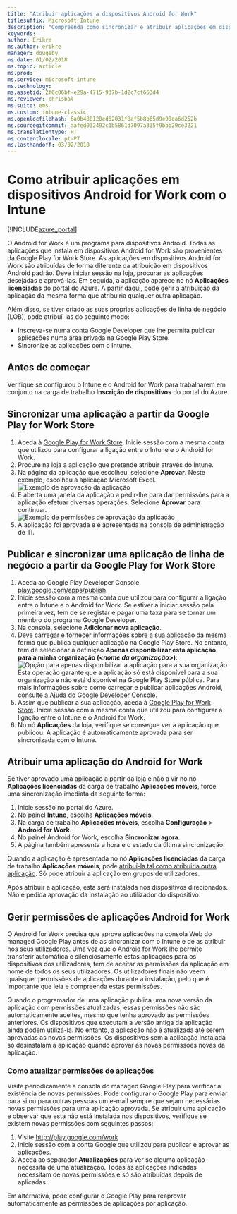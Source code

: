 ```yaml
---
title: "Atribuir aplicações a dispositivos Android for Work"
titlesuffix: Microsoft Intune
description: "Compreenda como sincronizar e atribuir aplicações em dispositivos Android for Work a partir da Google Play for Work Store."
keywords: 
author: Erikre
ms.author: erikre
manager: dougeby
ms.date: 01/02/2018
ms.topic: article
ms.prod: 
ms.service: microsoft-intune
ms.technology: 
ms.assetid: 2f6c06bf-e29a-4715-937b-1d2c7cf663d4
ms.reviewer: chrisbal
ms.suite: ems
ms.custom: intune-classic
ms.openlocfilehash: 6a0b488120ed62031f8af5b8b65d9e90ea6d252b
ms.sourcegitcommit: aafed032492c1b5861d7097a335f9bbb29ce3221
ms.translationtype: HT
ms.contentlocale: pt-PT
ms.lasthandoff: 03/02/2018
---
```

# <a name="how-to-assign-apps-to-android-for-work-devices-with-intune"></a>Como atribuir aplicações em dispositivos Android for Work com o Intune

[!INCLUDE[azure_portal](./includes/azure_portal.md)]

O Android for Work é um programa para dispositivos Android. Todas as aplicações que instala em dispositivos Android for Work são provenientes da Google Play for Work Store. As aplicações em dispositivos Android for Work são atribuídas de forma diferente da atribuição em dispositivos Android padrão. Deve iniciar sessão na loja, procurar as aplicações desejadas e aprová-las. Em seguida, a aplicação aparece no nó **Aplicações licenciadas** do portal do Azure. A partir daqui, pode gerir a atribuição da aplicação da mesma forma que atribuiria qualquer outra aplicação.

Além disso, se tiver criado as suas próprias aplicações de linha de negócio (LOB), pode atribuí-las do seguinte modo:
- Inscreva-se numa conta Google Developer que lhe permita publicar aplicações numa área privada na Google Play Store.
- Sincronize as aplicações com o Intune.

## <a name="before-you-start"></a>Antes de começar

Verifique se configurou o Intune e o Android for Work para trabalharem em conjunto na carga de trabalho **Inscrição de dispositivos** do portal do Azure.

## <a name="synchronize-an-app-from-the-google-play-for-work-store"></a>Sincronizar uma aplicação a partir da Google Play for Work Store

1. Aceda à [Google Play for Work Store](https://play.google.com/work). Inicie sessão com a mesma conta que utilizou para configurar a ligação entre o Intune e o Android for Work.
2. Procure na loja a aplicação que pretende atribuir através do Intune.
3. Na página da aplicação que escolheu, selecione **Aprovar**. Neste exemplo, escolheu a aplicação Microsoft Excel.<br>
  ![Exemplo de aprovação da aplicação](media/approve.png)
4. É aberta uma janela da aplicação a pedir-lhe para dar permissões para a aplicação efetuar diversas operações. Selecione **Aprovar** para continuar.<br>
  ![Exemplo de permissões de aprovação da aplicação](media/approve-app-permissions.png)
5. A aplicação foi aprovada e é apresentada na consola de administração de TI.

## <a name="publish-then-synchronize-a-line-of-business-app-from-the-google-play-for-work-store"></a>Publicar e sincronizar uma aplicação de linha de negócio a partir da Google Play for Work Store

1. Aceda ao Google Play Developer Console, [play.google.com/apps/publish](https://play.google.com/apps/publish).
2. Inicie sessão com a mesma conta que utilizou para configurar a ligação entre o Intune e o Android for Work. Se estiver a iniciar sessão pela primeira vez, tem de se registar e pagar uma taxa para se tornar um membro do programa Google Developer.
3. Na consola, selecione **Adicionar nova aplicação**.
4. Deve carregar e fornecer informações sobre a sua aplicação da mesma forma que publica qualquer aplicação na Google Play Store. No entanto, tem de selecionar a definição **Apenas disponibilizar esta aplicação para a minha organização (<*nome da organização*>)**:<br>
  ![Opção para apenas disponibilizar a aplicação para a sua organização](media/restrict.png)<br>
Esta operação garante que a aplicação só está disponível para a sua organização e não está disponível na Google Play Store pública.
Para mais informações sobre como carregar e publicar aplicações Android, consulte a [Ajuda do Google Developer Console](https://support.google.com/googleplay/android-developer/answer/113469).
5. Assim que publicar a sua aplicação, aceda à [Google Play for Work Store](https://play.google.com/work). Inicie sessão com a mesma conta que utilizou para configurar a ligação entre o Intune e o Android for Work.
6. No nó **Aplicações** da loja, verifique se consegue ver a aplicação que publicou. A aplicação é automaticamente aprovada para ser sincronizada com o Intune.

## <a name="assign-an-android-for-work-app"></a>Atribuir uma aplicação do Android for Work

Se tiver aprovado uma aplicação a partir da loja e não a vir no nó **Aplicações licenciadas** da carga de trabalho **Aplicações móveis**, force uma sincronização imediata da seguinte forma:

1. Inicie sessão no portal do Azure.
2. No painel **Intune**, escolha **Aplicações móveis**.
3. Na carga de trabalho **Aplicações móveis**, escolha **Configuração** > **Android for Work**.
4. No painel Android for Work, escolha **Sincronizar agora**.
5. A página também apresenta a hora e o estado da última sincronização.

Quando a aplicação é apresentada no nó **Aplicações licenciadas** da carga de trabalho **Aplicações móveis**, pode [atribuí-la tal como atribuiria outra aplicação](/intune-azure/manage-apps/deploy-apps). Só pode atribuir a aplicação em grupos de utilizadores.

Após atribuir a aplicação, esta será instalada nos dispositivos direcionados. Não é pedida aprovação da instalação ao utilizador do dispositivo.

## <a name="manage-android-for-work-app-permissions"></a>Gerir permissões de aplicações Android for Work
O Android for Work precisa que aprove aplicações na consola Web do managed Google Play antes de as sincronizar com o Intune e de as atribuir nos seus utilizadores.  Uma vez que o Android for Work lhe permite transferir automática e silenciosamente estas aplicações para os dispositivos dos utilizadores, tem de aceitar as permissões da aplicação em nome de todos os seus utilizadores.  Os utilizadores finais não veem quaisquer permissões de aplicações durante a instalação, pelo que é importante que leia e compreenda estas permissões.

Quando o programador de uma aplicação publica uma nova versão da aplicação com permissões atualizadas, essas permissões não são automaticamente aceites, mesmo que tenha aprovado as permissões anteriores. Os dispositivos que executam a versão antiga da aplicação ainda podem utilizá-la. No entanto, a aplicação não é atualizada até serem aprovadas as novas permissões. Os dispositivos sem a aplicação instalada só desinstalam a aplicação quando aprovar as novas permissões novas da aplicação.

### <a name="how-to-update-app-permissions"></a>Como atualizar permissões de aplicações

Visite periodicamente a consola do managed Google Play para verificar a existência de novas permissões. Pode configurar o Google Play para enviar para si ou para outras pessoas um e-mail sempre que sejam necessárias novas permissões para uma aplicação aprovada. Se atribuir uma aplicação e observar que esta não está instalada nos dispositivos, verifique se existem novas permissões com seguintes passos:

1. Visite http://play.google.com/work
2. Inicie sessão com a conta Google que utilizou para publicar e aprovar as aplicações.
3. Aceda ao separador **Atualizações** para ver se alguma aplicação necessita de uma atualização.  Todas as aplicações indicadas necessitam de novas permissões e só são atribuídas depois de aplicadas.  

Em alternativa, pode configurar o Google Play para reaprovar automaticamente as permissões de aplicações por aplicação. 



